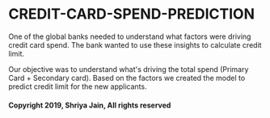 # CREDIT-CARD-SPEND-PREDICTION

One of the global banks needed to understand what factors were driving credit card spend.
The bank wanted to use these insights to calculate credit limit. 

Our objective was to understand what's driving the total spend (Primary Card + Secondary card). Based on the factors we created the model to predict credit limit for the new applicants.

#### Copyright 2019, Shriya Jain, All rights reserved
